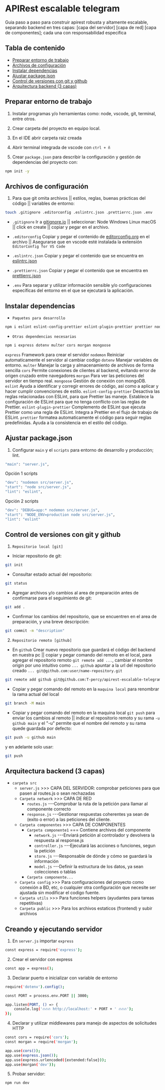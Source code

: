 # APIRest escalable telegram
Guia paso a paso para construir apirest robusta y altamente escalable, separando backend en tres capas: [capa del servidor] [capa de red] [capa de componentes]; cada una con responsabilidad especifica

## Tabla de contenido
- [Preparar entorno de trabajo](#Preparar-entorno-de-trabajo)
- [Archivos de configuración](#Archivos-de-configuración)
- [Instalar dependencias](#Instalar-dependencias)
- [Ajustar package.json](#Ajustar-package.json)
- [Control de versiones con git y github](#Control-de-versiones-con-git-y-github)
- [Arquitectura backend (3 capas)](#Arquitectura-backend-(3-capas))


## Preparar entorno de trabajo

1. Instalar programas y/o herramientas como: node, vscode, git, terminal, entre otros.

2. Crear carpeta del proyecto en equipo local.

3. En el IDE abrir carpeta raiz creada

4. Abrir terminal integrada de vscode con `ctrl + ñ`

5. Crear `package.json` para describir la configuración y gestión de dependencias del proyecto con:
```bash
npm init -y
```

## Archivos de configuración
1. Para que git omita archivos || estilos, reglas, buenas prácticas del código || variables de entorno:
```bash
touch .gitignore .editorconfig .eslintrc.json .prettierrc.json .env
```
* `.gitignore` Ir a [gitignore.io](https://www.toptal.com/developers/gitignore/) || seleccionar: Node Windows Linux macOS || click en create || copiar y pegar en el archivo.

* `.editorconfig` Copiar y pegar el contenido de [editorconfig.org](https://editorconfig.org/) en el archivo || Asegurarse que en vscode esté instalada la extensión `EditorConfig for VS Code` 

* `.eslintrc.json` Copiar y pegar el contenido que se encuentra en [eslintrc.json](https://github.com/T-percy/archivos-de-configuracion-para-proyectos-web-/blob/main/.eslintrc.json)

* `.prettierrc.json` Copiar y pegar el contenido que se encuentra en [prettierrc.json](https://github.com/T-percy/archivos-de-configuracion-para-proyectos-web-/blob/main/.prettierrc.json)  

* `.env` Para separar y utilizar información sensible y/o configuraciones específicas del entorno en el que se ejecutará la aplicación.


## Instalar dependencias
* `Paquetes para desarrollo`
```bash
npm i eslint eslint-config-prettier eslint-plugin-prettier prettier nodemon -D
```

* `Otras dependencias necesarias`
```bash
npm i express dotenv multer cors morgan mongoose
```

`express` Framework para crear el servidor
`nodemon` Reiniciar automaticamente el servidor al cambiar codigo
`dotenv` Manejar variables de entorno.
`multer` Manejar la carga y almacenamiento de archivos de forma sencilla
`cors` Permite conexiones de clientes al backend, evitando error de origen cruzado entre navegadores
`morgan` Para ver las peticiones del servidor en tiempo real.
`mongoose` Gestión de conexión con mongoDB.
`eslint` Ayuda a identificar y corregir errores de código, así como a aplicar y hacer cumplir convenciones de estilo.
`eslint-config-prettier` Desactiva las reglas relacionadas con ESLint, para que Prettier las maneje. Establece la configuración de ESLint para que no tenga conflicto con las reglas de Prettier.
`eslint-plugin-prettier` Complemento de ESLint que ejecuta Prettier como una regla de ESLint. Integra a Prettier en el flujo de trabajo de ESLint.
`prettier` formatea automaticamente el código para seguir reglas predefinidas. Ayuda a la consistencia en el estilo del código.

## Ajustar package.json
1. Configurar `main` y el `scripts` para entorno de desarrollo y producción; lint. 

```bash
"main": "server.js",
```

Opción 1 scripts
```bash
"dev": "nodemon src/server.js",
"start": "node src/server.js",
"lint": "eslint",
```

Opción 2 scripts
```bash
"dev": "DEBUG=app:* nodemon src/server.js",
"start": "NODE_ENV=production node src/server.js",
"lint": "eslint"
```

## Control de versiones con git y github
1. `Repositorio local [git]`
* Iniciar repositorio de git:
```bash
git init
```
* Consultar estado actual del repositorio:
```bash
git status
```
* Agregar archivos y/o cambios al area de preparación antes de confirmarse para el seguimiento de git:
```bash
git add .
```
* Confirmar los cambios del repositorio, que se encuentren en el area de preparación, y una breve descripción:
```bash
git commit -m "description"
```

2. `Repositorio remoto [github]`
* En `github` Crear nuevo repositorio que guardará el código del backend en nuestra pc || copiar y pegar comando del remoto en el local, para agregar el repositorio remoto `git remote add ...`, cambiar el nombre origin por uno intuitivo como `... github` apuntar a la url del repositorio creado `... git@github.com:user/name-repository.git`
```bash
git remote add github git@github.com:T-percy/apirest-escalable-telegram.git
```

* Copiar y pegar comando del remoto en la `maquina local` para renombrar la rama actual del local
```bash
git branch -M main
```

* Copiar y pegar comando del remoto en la maquina local `git push`  para enviar los cambios al remoto || indicar el repositorio remoto y su rama `-u github main` y el "-u" permite que el nombre del remoto y su rama quede guardada por defecto: 
```bash
git push -u github main
```
y en adelante solo usar:
```bash
git push
```

## Arquitectura backend (3 capas)
* `carpeta src` 
    * `server.js` >>> CAPA DEL SERVIDOR: comprobar peticiones para que pasen al routes.js o sean rechazadas
    * `Carpeta network` >>> CAPA DE RED
        - `routes.js` ---Comprobar la ruta de la petición para llamar al componente correcto
        - `response.js` ---Gestionar respuestas coherentes ya sean de (exito o error) a las peticiones del cliente.
    * `Carpeta componentes` >>> CAPA DE COMPONENTES
        - `Carpeta componente1` === Contiene archivos del componente
            - `network.js` ---Enviará petición al controlador y devolvera la respuesta al response.js
            - `controller.js` ---Ejecutará las acciones o funciones, segun la petición
            - `store.js` ---Responsable de dónde y cómo se guardará la información
            - `model.js` ---Definir la estructura de los datos, ya sean colecciones o tablas
        - `Carpeta componente...`
    * `Carpeta config` >>> Para configuraciones del proyecto como conexión a BD, etc, o cualquier otra configuración que necesite ser ajustada sin modificar el codigo fuente.
    * `Carpeta utils` >>> Para funciones helpers (ayudantes para tareas repetitivas)
    * `Carpeta public` >>> Para los archivos estaticos (frontend) y subir archivos


## Creando y ejecutando servidor
1. En `server.js` importar `express`
```bash
const express = require('express');
```
2. Crear el servidor con express
```bash
const app = express();
```
3. Declarar puerto e inicializar con variable de entorno
```bash
require('dotenv').config();

const PORT = process.env.PORT || 3000;

app.listen(PORT, () => {
    console.log('🔥🔥🔥 http://localhost:' + PORT + ' 🔥🔥🔥');
});
```
4. Declarar y utilizar middlewares para manejo de aspectos de solicitudes HTTP
```bash
const cors = require('cors');
const morgan = require('morgan');

app.use(cors());
app.use(express.json());
app.use(express.urlencoded({extended:false}));
app.use(morgan('dev'));
```

5. Probar servidor:
```bash
npm run dev
```